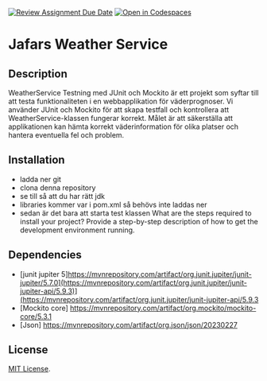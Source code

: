 [![Review Assignment Due Date](https://classroom.github.com/assets/deadline-readme-button-24ddc0f5d75046c5622901739e7c5dd533143b0c8e959d652212380cedb1ea36.svg)](https://classroom.github.com/a/-Un0hjO8)
[![Open in Codespaces](https://classroom.github.com/assets/launch-codespace-7f7980b617ed060a017424585567c406b6ee15c891e84e1186181d67ecf80aa0.svg)](https://classroom.github.com/open-in-codespaces?assignment_repo_id=11285013)
# Jafars Weather Service

## Description
WeatherService Testning med JUnit och Mockito är ett projekt som syftar till att testa funktionaliteten i en webbapplikation för väderprognoser. Vi använder JUnit och Mockito för att skapa testfall och kontrollera att WeatherService-klassen fungerar korrekt. Målet är att säkerställa att applikationen kan hämta korrekt väderinformation för olika platser och hantera eventuella fel och problem.

## Installation
+ ladda ner git
+ clona denna repository
+ se till så att du har rätt jdk
+ libraries kommer var i pom.xml så behövs inte laddas ner
+ sedan är det bara att starta test klassen
What are the steps required to install your project? Provide a step-by-step description of how to get the development environment running.

## Dependencies
* [junit jupiter 5]https://mvnrepository.com/artifact/org.junit.jupiter/junit-jupiter/5.7.0](https://mvnrepository.com/artifact/org.junit.jupiter/junit-jupiter-api/5.9.3)](https://mvnrepository.com/artifact/org.junit.jupiter/junit-jupiter-api/5.9.3
* [Mockito core] https://mvnrepository.com/artifact/org.mockito/mockito-core/5.3.1
* [Json] https://mvnrepository.com/artifact/org.json/json/20230227

## License

[MIT License](https://choosealicense.com/licenses/mit/).
